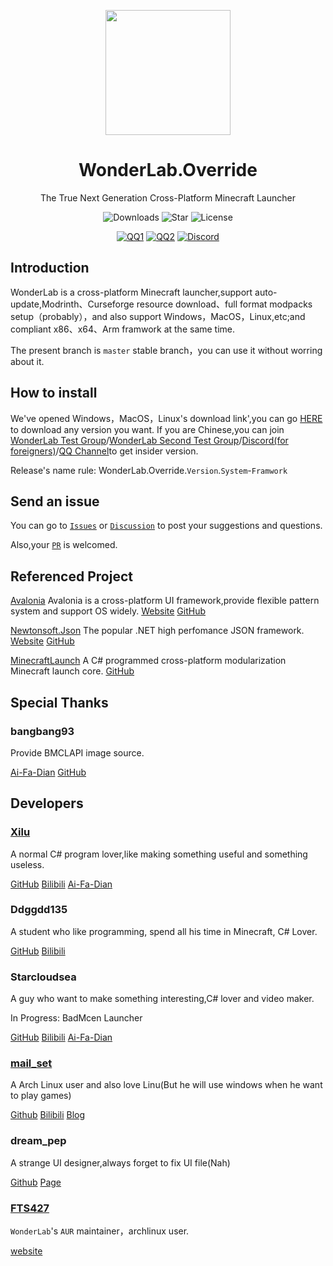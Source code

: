 <p align="center">
<img Height="200" Width="200" src="https://raw.githubusercontent.com/Blessing-Studio/WonderLab.Override/master/wonderlab/Assets/wonderlab.ico"/>
</p>

<div align="center">

# WonderLab.Override

The True Next Generation Cross-Platform Minecraft Launcher

![Downloads](https://img.shields.io/github/downloads/Blessing-Studio/WonderLab.Override/total?logo=github&label=%E4%B8%8B%E8%BD%BD%E9%87%8F&style=for-the-badge&color=44cc11)
![Star](https://img.shields.io/github/stars/Blessing-Studio/WonderLab.Override?logo=github&label=Star&style=for-the-badge)
![License](https://img.shields.io/github/license/Blessing-Studio/WonderLab.Override?logo=github&label=开源协议&style=for-the-badge&color=ff7a35)

[![QQ1](https://img.shields.io/badge/一群-722391932-81A1C1.svg?style=for-the-badge&logo=QQ&logoColor=white)](https://jq.qq.com/?_wv=1027&k=kU7khFu6)
[![QQ2](https://img.shields.io/badge/二群-789238146-81A1C1.svg?style=for-the-badge&logo=QQ&logoColor=white)](http://qm.qq.com/cgi-bin/qm/qr?_wv=1027&k=vxXeM940Sa8EPK0ddxDr7J-7RCxkConY&authKey=NlLAobL2hA0y5SqUgYwycJpnXsN%2F%2BGpCqqt2V%2BuiUgx%2B%2Fy8cFbvKk%2FnRg1Ezql9y&noverify=0&group_code=789238146)
[![Discord](https://img.shields.io/badge/Discord-4169E1?style=for-the-badge&logo=Discord&logoColor=white)](https://discord.gg/YQ62mn5d)

</div>

## Introduction

WonderLab is a cross-platform Minecraft launcher,support auto-update,Modrinth、Curseforge resource download、full format modpacks setup（probably），and also support Windows，MacOS，Linux,etc;and compliant x86、x64、Arm framwork at the same time.

The present branch is `master` stable branch，you can use it without worring about it.

## How to install
We've opened Windows，MacOS，Linux's download link',you can go [HERE](https://github.com/Blessing-Studio/WonderLab.Override/releases) to download any version you want.
If you are Chinese,you can join 
[WonderLab Test Group](https://jq.qq.com/?_wv=1027&k=kU7khFu6)/[WonderLab Second Test Group](http://qm.qq.com/cgi-bin/qm/qr?_wv=1027&k=vxXeM940Sa8EPK0ddxDr7J-7RCxkConY&authKey=NlLAobL2hA0y5SqUgYwycJpnXsN%2F%2BGpCqqt2V%2BuiUgx%2B%2Fy8cFbvKk%2FnRg1Ezql9y&noverify=0&group_code=789238146)/[Discord(for foreigners)](https://discord.gg/YQ62mn5d)/[QQ Channel](https://pd.qq.com/s/fx97xzvzt)to get insider version.

Release's name rule: WonderLab.Override.`Version`.`System`-`Framwork`

## Send an issue

You can go to [`Issues`](https://github.com/Blessing-Studio/WonderLab.Override/issues) or [`Discussion`](https://github.com/Blessing-Studio/WonderLab.Override/discussions) to post your suggestions and questions.

Also,your [`PR`](https://github.com/Blessing-Studio/WonderLab.Override/pulls) is welcomed.

## Referenced Project

[Avalonia](https://github.com/AvaloniaUI/Avalonia)
Avalonia is a cross-platform UI framework,provide flexible pattern system and support OS widely.
[Website](https://www.avaloniaui.net/)
[GitHub](https://github.com/AvaloniaUI/Avalonia)

[Newtonsoft.Json](https://github.com/JamesNK/Newtonsoft.Json)
The popular .NET high perfomance JSON framework.
[Website](https://www.newtonsoft.com/json)
[GitHub](https://github.com/JamesNK/Newtonsoft.Json)

[MinecraftLaunch](https://github.com/Blessing-Studio/MinecraftLaunch)
A C# programmed cross-platform modularization Minecraft launch core.
[GitHub](https://github.com/Blessing-Studio/MinecraftLaunch)

## Special Thanks

### bangbang93

Provide BMCLAPI image source.

[Ai-Fa-Dian](https://afdian.net/a/bangbang93)
[GitHub](https://github.com/bangbang93)

## Developers

### [Xilu](https://baka_hs.gitee.io/xilu-baka/)

A normal C# program lover,like making something useful and something useless.

[GitHub](https://github.com/YangSpring114)
[Bilibili](https://space.bilibili.com/1098028524)
[Ai-Fa-Dian](https://afdian.net/a/WonderLab)

### Ddggdd135

A student who like programming, spend all his time in Minecraft, C# Lover.

[GitHub](https://github.com/JWJUN233233)
[Bilibili](https://space.bilibili.com/1049351987)

### Starcloudsea

A guy who want to make something interesting,C# lover and video maker.

In Progress: BadMcen Launcher

[GitHub](https://github.com/Starcloudsea)
[Bilibili](https://space.bilibili.com/2123349162?spm_id_from=333.1007.0.0)
[Ai-Fa-Dian](https://afdian.net/a/Starcloudsea)

### [mail_set](https://blogs.mailset.top)

A Arch Linux user and also love Linu(But he will use windows when he want to play games)

[Github](https://github.com/mailset)
[Bilibili](https://space.bilibili.com/435654748)
[Blog](https://blogs.mailset.top)

### dream_pep

A strange UI designer,always forget to fix UI file(Nah)

[Github](https://github.com/dream0090)
[Page](https://serverhub.cc)

### [FTS427](https://github.com/FTS427)

`WonderLab`'s `AUR` maintainer，archlinux user.

[website](https://www.fts427.top/)
